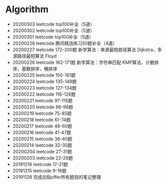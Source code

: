 # Algorithm
* 20200303 leetcode top100补全（5道）
* 20200302 leetcode top100补全（5道）
* 20200301 leetcode top100补全（5道）
* 20200228 leetcode 腾讯精选练习50题补全（4道）
* 20200227 leetcode 172-200题 新学算法：单源最短路径算法 Dijkstra，多源路径最短算法 Floyd
* 20200226 leetcode 162-171题 新学算法：字符串匹配 KMP算法，计数排序，基数排序，桶排序
* 20200225 leetcode 150-161题
* 20200224 leetcode 135-149题
* 20200223 leetcode 127-134题
* 20200222 leetcode 116-126题
* 20200221 leetcode 97-115题
* 20200220 leetcode 86-96题
* 20200219 leetcode 75-85题
* 20200218 leetcode 61-74题
* 20200217 leetcode 48-60题
* 20200216 leetcode 41-47题
* 20200215 leetcode 36-40题
* 20200214 leetcode 32-35题
* 20200204 leetcode 27-31题
* 20200203 leetcode 22-26题
* 20191216 leetcode 17-21题
* 20191215 leetcode 9-16题
* 20191128 完成剑指offer所有题目的笔记整理